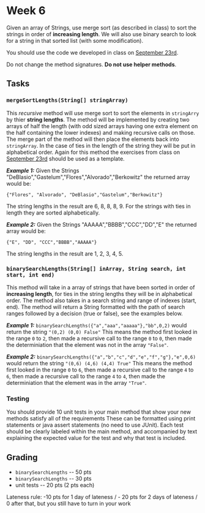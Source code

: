 # Week 6

Given an array of Strings, use merge sort (as described in class) to sort the strings in order of **increasing length**. 
We will also use binary search to look for a string in that sorted list (with some modification). 

You should use the code we developed in class on [September 23rd](https://github.com/CS2401-Fall2020/September23-inClass).

Do not change the method signatures. **Do not use helper methods**. 

## Tasks
### `mergeSortLengths(String[] stringArray)`

This *recursive* method will use merge sort to sort the elements in `stringArry` by thier **string lengths**. 
The method will be implemented by creating two arrays of half the length
(with odd sized arrays having one extra element on the half containing the lower indexes) 
and making recursive calls on those. 
The merge part of the method will then place the elements back into `stringArray`.
In the case of ties in the length of the string they will be put in alphabetical order. 
Again for this method the exercises from class on [September 23rd](https://github.com/CS2401-Fall2020/September23-inClass) 
should be used as a template. 

***Example 1:***
Given the Strings "DeBlasio","Gastelum","Flores","Alvorado","Berkowitz" the returned array would be: 
```
{"Flores", "Alvorado", "DeBlasio","Gastelum","Berkowitz"}
```
The string lengths in the result are 6, 8, 8, 8, 9. 
For the strings with ties in length they are sorted alphabetically. 


***Example 2:***
Given the Strings "AAAAA","BBBB","CCC","DD","E" the returned array would be: 
```
{"E", "DD", "CCC","BBBB","AAAAA"}
```
The string lengths in the result are 1, 2, 3, 4, 5.  

### `binarySearchLengths(String[] inArray, String search, int start, int end)`
This method will take in a array of strings that have been sorted in order of **increasing length**, 
for ties in the string lengths they will be in alphabetical order. 
The method also takes in a search string and range of indexes (start, end). 
The method will return a String formatted with the path of search ranges followed by a decision (true or false), 
see the examples below. 

***Example 1:*** 
`binarySearchLengths({"a","aaa","aaaaa"},"bb",0,2)` would return the string `"(0,2) (0,0) False"`
This means the method first looked in the range `0` to `2`, then made a recursive call to the range `0` to `0`, then made the determiniation that the element was not in the array `"False"`.

***Example 2:***
`binarySearchLengths({"a","b","c","d","e","f","g"},"e",0,6)` would return the string `"(0,6) (4,6) (4,4) True"`
This means the method first looked in the range `0` to `6`, then made a recursive call to the range `4` to `6`, then made a recursive call to the range `4` to `4`, then made the determiniation that the element was in the array `"True"`.

### Testing
You should provide 10 unit tests in your main method that show your new methods satisfy all of the requirements 
These can be formatted using print statements or java assert statements (no need to use JUnit).
Each test should be clearly labeled within the main method, and accompanied by text explaining the expected value for the test and why that test is included.

## Grading
* `binarySearchLengths` -- 50 pts
* `binarySearchLengths` -- 30 pts
* unit tests -- 20 pts (2 pts each) 

Lateness rule: -10 pts for 1 day of lateness / - 20 pts for 2 days of lateness / 0 after that, but you still have to turn in your work
